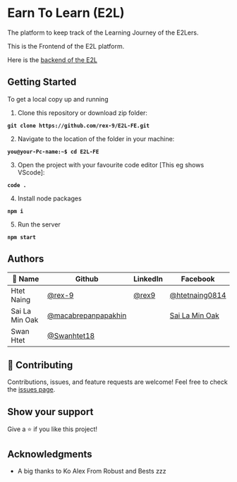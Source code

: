 # Earn To Learn (E2L)

The platform to keep track of the Learning Journey of the E2Lers.

This is the Frontend of the E2L platform.

Here is the [backend of the E2L](https://github.com/rex-9/E2L-BE)

## Getting Started

To get a local copy up and running

1. Clone this repository or download zip folder:

**` git clone https://github.com/rex-9/E2L-FE.git `**

2. Navigate to the location of the folder in your machine:

**` you@your-Pc-name:~$ cd E2L-FE `**

3. Open the project with your favourite code editor [This eg shows VScode]:

**` code . `**

4. Install node packages

**` npm i `**

5. Run the server

**` npm start `**

## Authors

| 👤 Name | Github | LinkedIn | Facebook |
|------|--------|---------|----------|
|Htet Naing|[@rex-9](https://github.com/rex-9)|[@rex9](https://www.linkedin.com/in/rex9/)|[@htetnaing0814](https://facebook.com/htetnaing0814)|
|Sai La Min Oak|[@macabrepanpapakhin](https://github.com/macabrepanpapakhin)||[Sai La Min Oak](https://facebook.com/sailaminoak)|
|Swan Htet|[@Swanhtet18](https://github.com/Swanhtet18)|||

## 🤝 Contributing

Contributions, issues, and feature requests are welcome!
Feel free to check the [issues page](../../issues/).

## Show your support
Give a ⭐️ if you like this project!

## Acknowledgments
- A big thanks to Ko Alex From Robust and Bests
zzz
